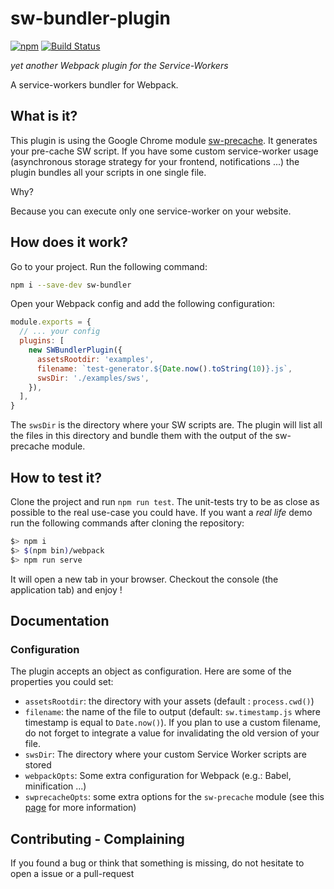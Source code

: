 # sw-bundler-plugin

[![npm](https://img.shields.io/npm/v/sw-bundler-plugin.svg)](https://www.npmjs.com/package/sw-bundler-plugin)  [![Build Status](https://travis-ci.org/Travix-International/sw-bundler-plugin.svg?branch=master)](https://travis-ci.org/Travix-International/sw-bundler-plugin)

*yet another Webpack plugin for the Service-Workers*

A service-workers bundler for Webpack.

## What is it?

This plugin is using the Google Chrome module [sw-precache](https://www.npmjs.com/package/sw-precache). It generates your pre-cache SW script.
If you have some custom service-worker usage (asynchronous storage strategy for your frontend, notifications ...) the plugin bundles all your scripts in one single file.

Why?

Because you can execute only one service-worker on your website.

## How does it work?

Go to your project. Run the following command:

```bash
npm i --save-dev sw-bundler
```

Open your Webpack config and add the following configuration:

```javascript
module.exports = {
  // ... your config
  plugins: [
    new SWBundlerPlugin({
      assetsRootdir: 'examples',
      filename: `test-generator.${Date.now().toString(10)}.js`,
      swsDir: './examples/sws',
    }),
  ],
}
```

The `swsDir` is the directory where your SW scripts are. The plugin will list all the files in this directory and bundle them with the output of the sw-precache module.

## How to test it?

Clone the project and run `npm run test`. The unit-tests try to be as close as possible to the real use-case you could have.
If you want a *real life* demo run the following commands after cloning the repository:

```bash
$> npm i
$> $(npm bin)/webpack
$> npm run serve
```

It will open a new tab in your browser. Checkout the console (the application tab) and enjoy !

## Documentation

### Configuration

The plugin accepts an object as configuration. Here are some of the properties you could set:

  * `assetsRootdir`: the directory with your assets (default : `process.cwd()`)
  * `filename`: the name of the file to output (default: `sw.timestamp.js` where timestamp is equal to `Date.now()`).
    If you plan to use a custom filename, do not forget to integrate a value for invalidating the old version of your file.
  * `swsDir`: The directory where your custom Service Worker scripts are stored
  * `webpackOpts`: Some extra configuration for Webpack (e.g.: Babel, minification ...)
  * `swprecacheOpts`: some extra options for the `sw-precache` module (see this [page](https://www.npmjs.com/package/sw-precache#options-parameter) for more information)

## Contributing - Complaining

If you found a bug or think that something is missing, do not hesitate to open a issue or a pull-request
